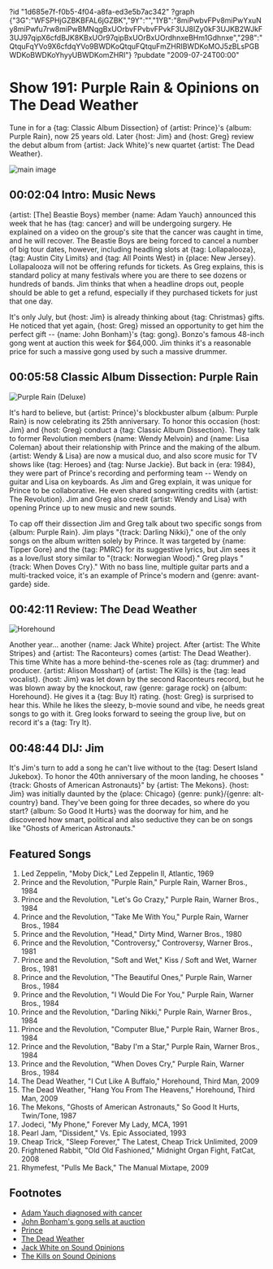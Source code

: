 ?id "1d685e7f-f0b5-4f04-a8fa-ed3e5b7ac342"
?graph {"3G":"WFSPHjGZBKBFAL6jGZBK","9Y":"","1YB":"8miPwbvFPv8miPwYxuNy8miPwfu7rw8miPwBMNqgBxUOrbvFPvbvFPvkF3UJ8IZy0kF3UJKB2WJkF3UJ97qipX6cfdBJK8KBxUOr97qipBxUOrBxUOrdhnxeBHm1Gdhnxe","298":"QtquFqYVo9X6cfdqYVo9BWDKoQtquFQtquFmZHRIBWDKoMOJ5zBLsPGBWDKoBWDKoYhyyUBWDKomZHRI"}
?pubdate "2009-07-24T00:00"

# Show 191: Purple Rain & Opinions on The Dead Weather
Tune in for a {tag: Classic Album Dissection} of {artist: Prince}'s {album: Purple Rain}, now 25 years old. Later {host: Jim} and {host: Greg} review the debut album from {artist: Jack White}'s new quartet {artist: The Dead Weather}.

![main image](https://static.soundopinions.org/images/2009/purplerain.jpg)

## 00:02:04 Intro: Music News
{artist: [The] Beastie Boys} member {name: Adam Yauch} announced this week that he has {tag: cancer} and will be undergoing surgery. He explained on a video on the group's site that the cancer was caught in time, and he will recover. The Beastie Boys are being forced to cancel a number of big tour dates, however, including headling slots at {tag: Lollapalooza}, {tag: Austin City Limits} and {tag: All Points West} in {place: New Jersey}. Lollapalooza will not be offering refunds for tickets. As Greg explains, this is standard policy at many festivals where you are there to see dozens or hundreds of bands. Jim thinks that when a headline drops out, people should be able to get a refund, especially if they purchased tickets for just that one day.

It's only July, but {host: Jim} is already thinking about {tag: Christmas} gifts. He noticed that yet again, {host: Greg} missed an opportunity to get him the perfect gift -- {name: John Bonham}'s {tag: gong}. Bonzo's famous 48-inch gong went at auction this week for $64,000. Jim thinks it's a reasonable price for such a massive gong used by such a massive drummer.

## 00:05:58 Classic Album Dissection: Purple Rain
![Purple Rain (Deluxe)](https://static.soundopinions.org/assets/191/9Y0.jpg)

It's hard to believe, but {artist: Prince}'s blockbuster album {album: Purple Rain} is now celebrating its 25th anniversary. To honor this occasion {host: Jim} and {host: Greg} conduct a {tag: Classic Album Dissection}. They talk to former Revolution members {name: Wendy Melvoin} and {name: Lisa Coleman} about their relationship with Prince and the making of the album. {artist: Wendy & Lisa} are now a musical duo, and also score music for TV shows like {tag: Heroes} and {tag: Nurse Jackie}. But back in {era: 1984}, they were part of Prince's recording and performing team -- Wendy on guitar and Lisa on keyboards. As Jim and Greg explain, it was unique for Prince to be collaborative. He even shared songwriting credits with {artist: The Revolution}. Jim and Greg also credit {artist: Wendy and Lisa} with opening Prince up to new music and new sounds.

To cap off their dissection Jim and Greg talk about two specific songs from {album: Purple Rain}. Jim plays "{track: Darling Nikki}," one of the only songs on the album written solely by Prince. It was targeted by {name: Tipper Gore} and the {tag: PMRC} for its suggestive lyrics, but Jim sees it as a love/lust story similar to "{track: Norwegian Wood}." Greg plays "{track: When Doves Cry}." With no bass line, multiple guitar parts and a multi-tracked voice, it's an example of Prince's modern and {genre: avant-garde} side.

## 00:42:11 Review: The Dead Weather
![Horehound](https://static.soundopinions.org/assets/191/1YB0.jpg)


Another year... another {name: Jack White} project. After {artist: The White Stripes} and {artist: The Raconteurs} comes {artist: The Dead Weather}. This time White has a more behind-the-scenes role as {tag: drummer} and producer. {artist: Alison Mosshart} of {artist: The Kills} is the {tag: lead vocalist}. {host: Jim} was let down by the second Raconteurs record, but he was blown away by the knockout, raw {genre: garage rock} on {album: Horehound}. He gives it a {tag: Buy It} rating. {host: Greg} is surprised to hear this. While he likes the sleezy, b-movie sound and vibe, he needs great songs to go with it. Greg looks forward to seeing the group live, but on record it's a {tag: Try It}.

## 00:48:44 DIJ: Jim
It's Jim's turn to add a song he can't live without to the {tag: Desert Island Jukebox}. To honor the 40th anniversary of the moon landing, he chooses "{track: Ghosts of American Astronauts}" by {artist: The Mekons}. {host: Jim} was initially daunted by the {place: Chicago} {genre: punk}/{genre: alt-country} band. They've been going for three decades, so where do you start? {album: So Good It Hurts} was the doorway for him, and he discovered how smart, political and also seductive they can be on songs like "Ghosts of American Astronauts."

## Featured Songs
1. Led Zeppelin, "Moby Dick," Led Zeppelin II, Atlantic, 1969
2. Prince and the Revolution, "Purple Rain," Purple Rain, Warner Bros., 1984
3. Prince and the Revolution, "Let's Go Crazy," Purple Rain, Warner Bros., 1984
4. Prince and the Revolution, "Take Me With You," Purple Rain, Warner Bros., 1984
5. Prince and the Revolution, "Head," Dirty Mind, Warner Bros., 1980
6. Prince and the Revolution, "Controversy," Controversy, Warner Bros., 1981
7. Prince and the Revolution, "Soft and Wet," Kiss / Soft and Wet, Warner Bros., 1981
8. Prince and the Revolution, "The Beautiful Ones," Purple Rain, Warner Bros., 1984
9. Prince and the Revolution, "I Would Die For You," Purple Rain, Warner Bros., 1984
10. Prince and the Revolution, "Darling Nikki," Purple Rain, Warner Bros., 1984
11. Prince and the Revolution, "Computer Blue," Purple Rain, Warner Bros., 1984
12. Prince and the Revolution, "Baby I'm a Star," Purple Rain, Warner Bros., 1984
13. Prince and the Revolution, "When Doves Cry," Purple Rain, Warner Bros., 1984
14. The Dead Weather, "I Cut Like A Buffalo," Horehound, Third Man, 2009
15. The Dead Weather, "Hang You From The Heavens," Horehound, Third Man, 2009
16. The Mekons, "Ghosts of American Astronauts," So Good It Hurts, Twin/Tone, 1987
17. Jodeci, "My Phone," Forever My Lady, MCA, 1991
18. Pearl Jam, "Dissident," Vs. Epic Associated, 1993
19. Cheap Trick, "Sleep Forever," The Latest, Cheap Trick Unlimited, 2009
20. Frightened Rabbit, "Old Old Fashioned," Midnight Organ Fight, FatCat, 2008
21. Rhymefest, "Pulls Me Back," The Manual Mixtape, 2009

## Footnotes 
- [Adam Yauch diagnosed with cancer](http://artsbeat.blogs.nytimes.com/2009/07/20/adam-yauch-of-beastie-boys-has-cancer/?_r=0)
- [John Bonham's gong sells at auction](http://www.blabbermouth.net/news/john-bonham-s-gong-sells-for/)
- [Prince](http://order.artofficialage.com/)
- [The Dead Weather](http://www.thedeadweather.com/)
- [Jack White on Sound Opinions](/show/349/)
- [The Kills on Sound Opinions](/show/331/)
